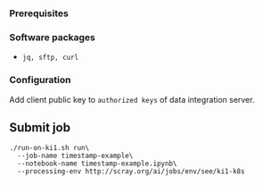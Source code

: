 
### Prerequisites

### Software packages 

  * ```jq, sftp, curl```

### Configuration

Add client public key to ```authorized keys``` of data integration server.

## Submit job
```
./run-on-ki1.sh run\
  --job-name timestamp-example\
  --notebook-name timestamp-example.ipynb\
  --processing-env http://scray.org/ai/jobs/env/see/ki1-k8s
```


